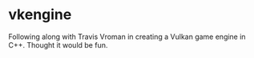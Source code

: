 # vkengine
Following along with Travis Vroman in creating a Vulkan game engine in C++. Thought it would be fun.

